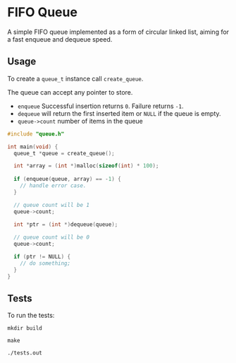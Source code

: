 # FIFO Queue

A simple FIFO queue implemented as a form of circular linked list, aiming for a fast enqueue and dequeue speed.

## Usage

To create a `queue_t` instance call `create_queue`.

The queue can accept any pointer to store.

- `enqueue` Successful insertion returns `0`. Failure returns `-1`.
- `dequeue` will return the first inserted item or `NULL` if the queue is empty.
- `queue->count` number of items in the queue

```c
#include "queue.h"

int main(void) {
  queue_t *queue = create_queue();

  int *array = (int *)malloc(sizeof(int) * 100);
	
  if (enqueue(queue, array) == -1) {
    // handle error case.
  }

  // queue count will be 1
  queue->count;

  int *ptr = (int *)dequeue(queue);
  
  // queue count will be 0
  queue->count;

  if (ptr != NULL) {
    // do something;
  }
}

```

## Tests

To run the tests:

```
mkdir build

make

./tests.out
```
